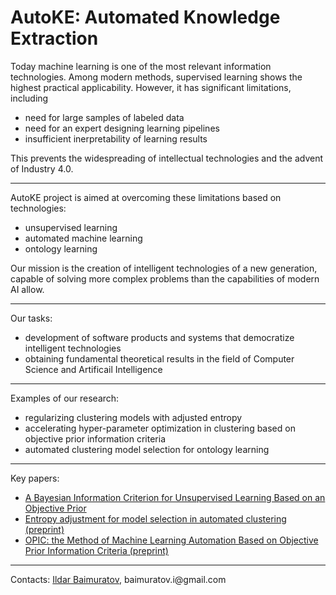 <h1>AutoKE: Automated Knowledge Extraction</h1>

<p>Today machine learning is one of the most relevant information technologies. Among modern methods, supervised learning shows the highest practical applicability. However, it has significant limitations, including</p>
<ul>
  <li>need for large samples of labeled data</li>
  <li>need for an expert designing learning pipelines</li>
  <li>insufficient inerpretability of learning results</li>
</ul>
<p>This prevents the widespreading of intellectual technologies and the advent of Industry 4.0.</p>
<hr>
  
<p>AutoKE project is aimed at overcoming these limitations based on technologies:</p>
<ul>
  <li>unsupervised learning</li>
  <li>automated machine learning</li>
  <li>ontology learning</li>
</ul>
<p>Our mission is the creation of intelligent technologies of a new generation, capable of solving more complex problems than the capabilities of modern AI allow.</p>
<hr>

<p>Our tasks:</p>
<ul>
  <li>development of software products and systems that democratize intelligent technologies</li>
  <li>obtaining fundamental theoretical results in the field of Computer Science and Artificail Intelligence</li>
</ul>
<hr>

<p>Examples of our research:</p>
<ul>
  <li>regularizing clustering models with adjusted entropy</li>
  <li>accelerating hyper-parameter optimization in clustering based on objective prior information criteria</li>
  <li>automated clustering model selection for ontology learning</li>
</ul>
<hr>

<p>Key papers:</p>
<ul>
  <li><a href="https://link.springer.com/chapter/10.1007/978-3-030-24289-3_52">A Bayesian Information Criterion for Unsupervised Learning Based on an Objective Prior</a></li>
  <li><a href="https://www.researchgate.net/publication/353442609_Entropy_adjustment_for_model_selection_in_automated_clustering">Entropy adjustment for model selection in automated clustering (preprint)</a></li>
  <li><a href="ine_Learning_Automation_Based_on_Objective_Prior_Information_Criteria?channel=doi&linkId=60fcc4801e95fe241a87dcf9&showFulltext=true">OPIC: the Method of Machine Learning Automation Based on Objective Prior Information Criteria (preprint)</a></li>
</ul>
<hr>

<p>Contacts: <a href="https://scholar.google.com/citations?user=aG08GegAAAAJ&hl=en">Ildar Baimuratov</a>, baimuratov.i@gmail.com</p>

